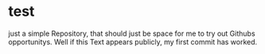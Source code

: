 # test
just a simple Repository, that should just be space for me to try out Githubs opportunitys.
Well if this Text appears publicly, my first commit has worked.
